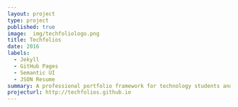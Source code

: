 ```yaml
---
layout: project
type: project
published: true
image:  img/techfoliologo.png
title: Techfolios
date: 2016
labels:
  - Jekyll
  - GitHub Pages
  - Semantic UI
  - JSON Resume
summary: A professional portfolio framework for technology students and professionals.
projecturl: http://techfolios.github.io
---
```

